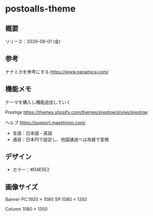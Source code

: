 # postoalls-theme

## 概要

リリース：2026-08-01 (金)

## 参考

ナナミカを参考にする
https://www.nanamica.com/

## 機能メモ

テーマを購入し機能追加していく

Prestige
https://themes.shopify.com/themes/prestige/styles/prestige

ヘルプ
https://support.maestrooo.com/


* 言語：日本語・英語
* 通貨：日本円で設定し、他国通過へは為替で変換

## デザイン

* カラー：#D4E5E2

## 画像サイズ

Banner
PC:1920 × 1080
SP:1080 × 1350

Column
1080 × 1350
